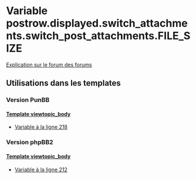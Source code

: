 # Variable postrow.displayed.switch_attachments.switch_post_attachments.FILE_SIZE
[Explication sur le forum des forums](http://forum.forumactif.com/t294113-listing-des-variables#postrow.displayed.switch_attachments.switch_post_attachments.FILE_SIZE)
## Utilisations dans les templates
### Version PunBB
#### [Template viewtopic_body](punbb/viewtopic_body.md)
* [Variable à la ligne 218](../punbb/viewtopic_body.tpl#L218)
### Version phpBB2
#### [Template viewtopic_body](subsilver/viewtopic_body.md)
* [Variable à la ligne 212](../subsilver/viewtopic_body.tpl#L212)